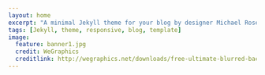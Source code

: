 ```yaml
---
layout: home
excerpt: "A minimal Jekyll theme for your blog by designer Michael Rose."
tags: [Jekyll, theme, responsive, blog, template]
image:
  feature: banner1.jpg
  credit: WeGraphics
  creditlink: http://wegraphics.net/downloads/free-ultimate-blurred-background-pack/
---
```

